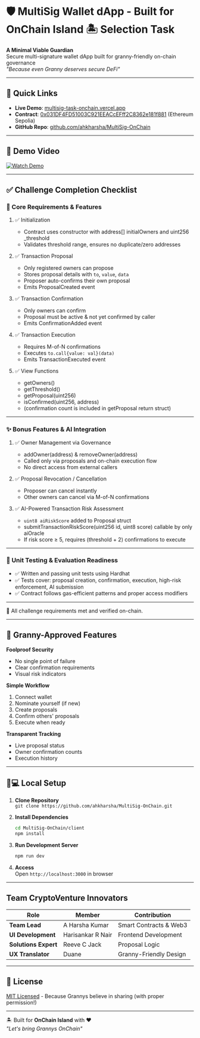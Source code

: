 # 🛡️ MultiSig Wallet dApp - Built for OnChain Island 🏝️ Selection Task

**A Minimal Viable Guardian**  
Secure multi-signature wallet dApp built for granny-friendly on-chain governance  
*"Because even Granny deserves secure DeFi"*  

---

## 🚀 Quick Links  

- **Live Demo**: [multisig-task-onchain.vercel.app](https://multisig-task-onchain.vercel.app)  
- **Contract**: [0x031DF4FD51003C921EEACcEFff2C8362e181f881](https://sepolia.etherscan.io/address/0x031DF4FD51003C921EEACcEFff2C8362e181f881) (Ethereum Sepolia)  
- **GitHub Repo**: [github.com/ahkharsha/MultiSig-OnChain](https://github.com/ahkharsha/MultiSig-OnChain)  

---

## 🎥 Demo Video

[![Watch Demo](https://img.youtube.com/vi/d5PpnElKWUU/0.jpg)](http://youtube.com/watch?v=d5PpnElKWUU)

---

## ✅ Challenge Completion Checklist

### 🔹 Core Requirements & Features

1. ✅ Initialization  
   - Contract uses constructor with address[] initialOwners and uint256 _threshold  
   - Validates threshold range, ensures no duplicate/zero addresses  

2. ✅ Transaction Proposal  
   - Only registered owners can propose  
   - Stores proposal details with `to`, `value`, `data`  
   - Proposer auto-confirms their own proposal  
   - Emits ProposalCreated event  

3. ✅ Transaction Confirmation  
   - Only owners can confirm  
   - Proposal must be active & not yet confirmed by caller  
   - Emits ConfirmationAdded event  

4. ✅ Transaction Execution  
   - Requires M-of-N confirmations  
   - Executes `to.call{value: val}(data)`  
   - Emits TransactionExecuted event  

5. ✅ View Functions  
   - getOwners()  
   - getThreshold()  
   - getProposal(uint256)  
   - isConfirmed(uint256, address)  
   - (confirmation count is included in getProposal return struct)

---

### ✨ Bonus Features & AI Integration

1. ✅ Owner Management via Governance  
   - addOwner(address) & removeOwner(address)  
   - Called only via proposals and on-chain execution flow  
   - No direct access from external callers  

2. ✅ Proposal Revocation / Cancellation  
   - Proposer can cancel instantly  
   - Other owners can cancel via M-of-N confirmations  

3. ✅ AI-Powered Transaction Risk Assessment  
   - `uint8 aiRiskScore` added to Proposal struct  
   - submitTransactionRiskScore(uint256 id, uint8 score) callable by only aiOracle  
   - If risk score ≥ 5, requires (threshold + 2) confirmations to execute  

---

### 🧪 Unit Testing & Evaluation Readiness

- ✅ Written and passing unit tests using Hardhat
- ✅ Tests cover: proposal creation, confirmation, execution, high-risk enforcement, AI submission
- ✅ Contract follows gas-efficient patterns and proper access modifiers

---

🏁 All challenge requirements met and verified on-chain.

---

## 👵 Granny-Approved Features

**Foolproof Security**
- No single point of failure
- Clear confirmation requirements
- Visual risk indicators

**Simple Workflow**
1. Connect wallet
2. Nominate yourself (if new)
3. Create proposals
4. Confirm others' proposals
5. Execute when ready

**Transparent Tracking**
- Live proposal status
- Owner confirmation counts
- Execution history

---

## 🧑💻 Local Setup  

1. **Clone Repository**  
   `git clone https://github.com/ahkharsha/MultiSig-OnChain.git`  

2. **Install Dependencies**  
   ```bash
   cd MultiSig-OnChain/client
   npm install
   ```

3. **Run Development Server**  
   ```bash
   npm run dev
   ```

4. **Access**  
   Open `http://localhost:3000` in browser  

---

## Team CryptoVenture Innovators

| Role | Member | Contribution |  
|------|--------|--------------|  
| **Team Lead** | A Harsha Kumar | Smart Contracts & Web3 |  
| **UI Development** | Harisankar R Nair | Frontend Development |  
| **Solutions Expert** | Reeve C Jack | Proposal Logic |  
| **UX Translator** | Duane | Granny-Friendly Design |  

---

## 📜 License  

[MIT Licensed](https://github.com/ahkharsha/MultiSig-OnChain/blob/main/LICENSE) - Because Grannys believe in sharing (with proper permission!)  

---

🏝️ Built for **OnChain Island** with ❤️  
*"Let's bring Grannys OnChain"*  